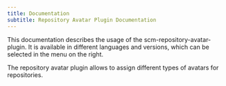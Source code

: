 ```yaml
---
title: Documentation
subtitle: Repository Avatar Plugin Documentation
---
```

This documentation describes the usage of the scm-repository-avatar-plugin. It is available in different languages and versions, which can be selected in the menu on the right.

The repository avatar plugin allows to assign different types of avatars for repositories.
